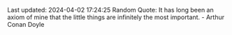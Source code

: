 Last updated: 2024-04-02 17:24:25
Random Quote: It has long been an axiom of mine that the little things are infinitely the most important. - Arthur Conan Doyle